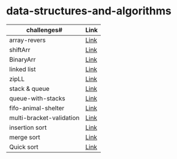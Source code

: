 # data-structures-and-algorithms

challenges#     |  Link
----------------|--------
 array-revers   | [Link ](https://github.com/401-advanced-javascript-raghadanees/data-structures-and-algorithms/tree/array-reverse)
 shiftArr       | [Link ](https://github.com/401-advanced-javascript-raghadanees/data-structures-and-algorithms/tree/array-shift)
 BinaryArr      | [Link ](https://github.com/401-advanced-javascript-raghadanees/data-structures-and-algorithms/pull/3)
  linked list   | [Link ](https://github.com/401-advanced-javascript-raghadanees/data-structures-and-algorithms/tree/master/challenges/linkedList)
zipLL           | [Link ](https://github.com/401-advanced-javascript-raghadanees/data-structures-and-algorithms/tree/master/challenges/llZip)
stack & queue   | [Link ](https://github.com/401-advanced-javascript-raghadanees/data-structures-and-algorithms/tree/master/challenges/stacksAndQueues)
queue-with-stacks| [Link ](https://github.com/401-advanced-javascript-raghadanees/data-structures-and-algorithms/tree/queue-with-stacks)
fifo-animal-shelter | [Link ](https://github.com/401-advanced-javascript-raghadanees/data-structures-and-algorithms/tree/fifo-animal-shelter)
multi-bracket-validation | [Link ](https://github.com/401-advanced-javascript-raghadanees/data-structures-and-algorithms/tree/multi-bracket-validation)
insertion sort |  [Link ](https://github.com/401-advanced-javascript-raghadanees/data-structures-and-algorithms/tree/insertion-sort)
merge sort | [Link ](https://github.com/401-advanced-javascript-raghadanees/data-structures-and-algorithms/tree/merge-sort)
Quick sort | [Link ](https://github.com/401-advanced-javascript-raghadanees/data-structures-and-algorithms/pull/21)





 
